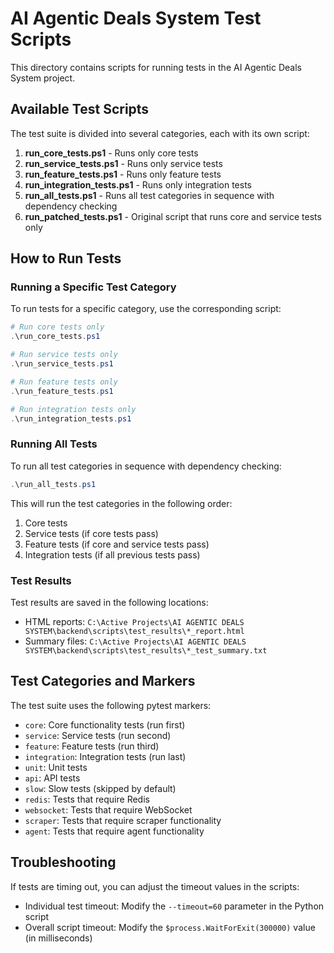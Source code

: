 # AI Agentic Deals System Test Scripts

This directory contains scripts for running tests in the AI Agentic Deals System project.

## Available Test Scripts

The test suite is divided into several categories, each with its own script:

1. **run_core_tests.ps1** - Runs only core tests
2. **run_service_tests.ps1** - Runs only service tests
3. **run_feature_tests.ps1** - Runs only feature tests
4. **run_integration_tests.ps1** - Runs only integration tests
5. **run_all_tests.ps1** - Runs all test categories in sequence with dependency checking
6. **run_patched_tests.ps1** - Original script that runs core and service tests only

## How to Run Tests

### Running a Specific Test Category

To run tests for a specific category, use the corresponding script:

```powershell
# Run core tests only
.\run_core_tests.ps1

# Run service tests only
.\run_service_tests.ps1

# Run feature tests only
.\run_feature_tests.ps1

# Run integration tests only
.\run_integration_tests.ps1
```

### Running All Tests

To run all test categories in sequence with dependency checking:

```powershell
.\run_all_tests.ps1
```

This will run the test categories in the following order:
1. Core tests
2. Service tests (if core tests pass)
3. Feature tests (if core and service tests pass)
4. Integration tests (if all previous tests pass)

### Test Results

Test results are saved in the following locations:

- HTML reports: `C:\Active Projects\AI AGENTIC DEALS SYSTEM\backend\scripts\test_results\*_report.html`
- Summary files: `C:\Active Projects\AI AGENTIC DEALS SYSTEM\backend\scripts\test_results\*_test_summary.txt`

## Test Categories and Markers

The test suite uses the following pytest markers:

- `core`: Core functionality tests (run first)
- `service`: Service tests (run second)
- `feature`: Feature tests (run third)
- `integration`: Integration tests (run last)
- `unit`: Unit tests
- `api`: API tests
- `slow`: Slow tests (skipped by default)
- `redis`: Tests that require Redis
- `websocket`: Tests that require WebSocket
- `scraper`: Tests that require scraper functionality
- `agent`: Tests that require agent functionality

## Troubleshooting

If tests are timing out, you can adjust the timeout values in the scripts:
- Individual test timeout: Modify the `--timeout=60` parameter in the Python script
- Overall script timeout: Modify the `$process.WaitForExit(300000)` value (in milliseconds) 